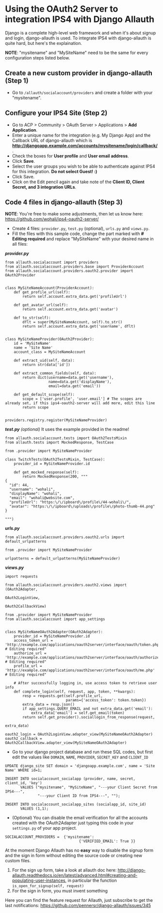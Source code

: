 # Using the OAuth2 Server to integration IPS4 with Django Allauth

Django is a complete high-level web framework and when it's about signup and login, django-allauth is used. To integrate IPS4 with django-allauth is quite hard, but here's the explaination.

**NOTE**: "mysitename" and "MySiteName" need to be the same for every configuration steps listed below.

## Create a new custom provider in django-allauth (Step 1)

- Go to ```/allauth/socialaccount/providers``` and create a folder with your "mysitename".

## Configure your IPS4 Site (Step 2)

- Go to ACP > Community > OAuth Server > Applications > **Add Application**.
- Enter a unique name for the integration (e.g. My Django App) and the Callback URL of django-allauth which is **http://djangoapp.example.com/accounts/mysitename/login/callback/**.
- Check the boxes for **User profile** and **User email address**.
- Click **Save**.
- Select the user groups you wish to be able to authenticate against IPS4 for this integration. **Do not select Guest! :)**
- Click Save.
- Click on the Edit pencil again and take note of the **Client ID, Client Secret, and 3 integration URLs**.

## Code 4 files in django-allauth (Step 3)

**NOTE**: You're free to make some adjustments, then let us know here: https://github.com/wohali/ips4-oauth2-server/

- Create 4 files: ```provider.py```, ```test.py``` (optional), ```urls.py``` and ```views.py```.
- Fill the files with this sample code, change the part marked with **# Editing required** and replace "MySiteName" with your desired name in all files:

***provider.py***
```
from allauth.socialaccount import providers
from allauth.socialaccount.providers.base import ProviderAccount
from allauth.socialaccount.providers.oauth2.provider import OAuth2Provider


class MySiteNameAccount(ProviderAccount):
    def get_profile_url(self):
        return self.account.extra_data.get('profileUrl')

    def get_avatar_url(self):
        return self.account.extra_data.get('avatar')

    def to_str(self):
        dflt = super(MySiteNameAccount, self).to_str()
        return self.account.extra_data.get('username', dflt)


class MySiteNameProvider(OAuth2Provider):
    id = 'MySiteName'
    name = 'Site Name'
    account_class = MySiteNameAccount

    def extract_uid(self, data):
        return str(data['id'])

    def extract_common_fields(self, data):
        return dict(username=data.get('username'),
                    name=data.get('displayName'),
                    email=data.get('email'))

    def get_default_scope(self):
        scope = ['user.profile', 'user.email'] # The scopes are already set, if this ips4-oauth2-server will add more, edit this line
        return scope


providers.registry.register(MySiteNameProvider)
```
***test.py*** *(optional)*
It uses the example provided in the readme!
```
from allauth.socialaccount.tests import OAuth2TestsMixin
from allauth.tests import MockedResponse, TestCase

from .provider import MySiteNameProvider

class TwitchTests(OAuth2TestsMixin, TestCase):
    provider_id = MySiteNameProvider.id

    def get_mocked_response(self):
        return MockedResponse(200, """
{
  "id": 44,
  "username": "wohali",
  "displayName": "wohali",
  "email": "wohali@website.com",
  "profileUrl": "https:\/\/ipboard\/profile\/44-wohali\/",
  "avatar": "https:\/\/ipboard\/uploads\/profile\/photo-thumb-44.png"
}

""")
```
***urls.py***
```
from allauth.socialaccount.providers.oauth2.urls import default_urlpatterns

from .provider import MySiteNameProvider

urlpatterns = default_urlpatterns(MySiteNameProvider)
```
***views.py***
```
import requests

from allauth.socialaccount.providers.oauth2.views import (OAuth2Adapter,
                                                          OAuth2LoginView,
                                                          OAuth2CallbackView)

from .provider import MySiteNameProvider
from allauth.socialaccount import app_settings


class MySiteNameOAuth2Adapter(OAuth2Adapter):
    provider_id = MySiteNameProvider.id
    access_token_url = 'http://example.com/applications/oauth2server/interface/oauth/token.php' # Editing required"
    authorize_url = 'http://example.com/applications/oauth2server/interface/oauth/authorize.php' # Editing required"
    profile_url = 'http://example.com/applications/oauth2server/interface/oauth/me.php' # Editing required"

    # After successfully logging in, use access token to retrieve user info
    def complete_login(self, request, app, token, **kwargs):
        resp = requests.get(self.profile_url,
                            params={'access_token': token.token})
        extra_data = resp.json()
        if app_settings.QUERY_EMAIL and not extra_data.get('email'):
            extra_data['email'] = self.get_email(token)
        return self.get_provider().sociallogin_from_response(request,
                                                             extra_data)

oauth2_login = OAuth2LoginView.adapter_view(MySiteNameOAuth2Adapter)
oauth2_callback = OAuth2CallbackView.adapter_view(MySiteNameOAuth2Adapter)
```
- Go to your django project database and run these SQL codes, but first edit the values like ```DOMAIN```, ```NAME```, ```PROVIDER```, ```SECRET_KEY``` and ```CLIENT_ID```
```
UPDATE django_site SET domain = 'djangoapp.example.com', name = 'Site Name' WHERE id=1;
```
```
INSERT INTO socialaccount_socialapp (provider, name, secret, client_id, 'key')
       VALUES ("mysitename", "MySiteName", "---your Client Secret from IPS4---",
               "---your Client ID from IPS4---", "");
```
```
INSERT INTO socialaccount_socialapp_sites (socialapp_id, site_id)
       VALUES (1,1);
```
- (Optional) You can disable the email verification for all the accounts created with the OAuth2Adapter just typing this code in your ```settings.py``` of your app project.
```
SOCIALACCOUNT_PROVIDERS =  {'mysitename':
                                  {'VERIFIED_EMAIL': True }}
```

At the moment Django Allauth has no **easy** way to disable the signup form and the sign in form without editing the source code or creating new custom files.

1. For the sign up form, take a look at allauth doc here: http://django-allauth.readthedocs.io/en/latest/advanced.html#creating-and-populating-user-instances, in particular the function ```is_open_for_signup(self, request)```
2. For the sign in form, you must invent something

Here you can find the feature request for Allauth, just subscribe to get the last notifications: https://github.com/pennersr/django-allauth/issues/345

